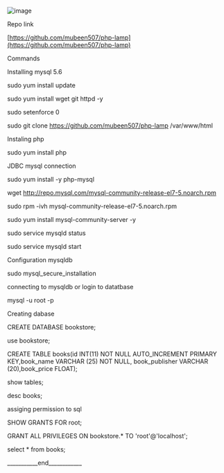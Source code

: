 ![image](https://github.com/arjunedify/Arjun/assets/130965749/e0907de6-b6b1-460e-8d9f-1d8b690263d1)

Repo link

[https://github.com/mubeen507/php-lamp](https://github.com/mubeen507/php-lamp)

Commands

Installing mysql 5.6

sudo yum install update

sudo yum install wget git httpd -y

sudo setenforce 0

sudo git clone https://github.com/mubeen507/php-lamp /var/www/html

Instaling php

sudo yum install php

JDBC mysql connection

sudo yum install -y php-mysql

wget http://repo.mysql.com/mysql-community-release-el7-5.noarch.rpm

sudo rpm -ivh mysql-community-release-el7-5.noarch.rpm

sudo yum install mysql-community-server -y

sudo service mysqld status

sudo service mysqld start

Configuration mysqldb

sudo mysql\_secure\_installation

connecting to mysqldb or login to datatbase

mysql -u root -p

Creating dabase

CREATE DATABASE bookstore;

use bookstore;

CREATE TABLE books(id INT(11) NOT NULL AUTO\_INCREMENT PRIMARY KEY,book\_name VARCHAR (25) NOT NULL, book\_publisher VARCHAR (20),book\_price FLOAT);

show tables;

desc books;

assiging permission to sql

SHOW GRANTS FOR root;

GRANT ALL PRIVILEGES ON bookstore.\* TO 'root'@'localhost';

select \* from books;

\_\_\_\_\_\_\_\_\_\_\_end\_\_\_\_\_\_\_\_\_\_\_\_
